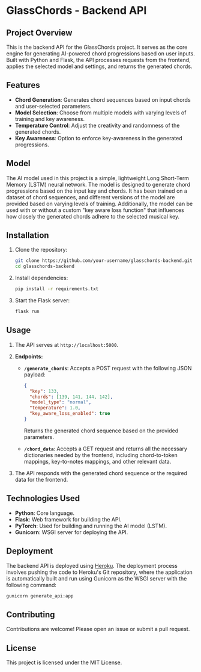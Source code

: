 # GlassChords - Backend API

## Project Overview

This is the backend API for the GlassChords project. It serves as the core engine for generating AI-powered chord progressions based on user inputs. Built with Python and Flask, the API processes requests from the frontend, applies the selected model and settings, and returns the generated chords.

## Features

- **Chord Generation**: Generates chord sequences based on input chords and user-selected parameters.
- **Model Selection**: Choose from multiple models with varying levels of training and key awareness.
- **Temperature Control**: Adjust the creativity and randomness of the generated chords.
- **Key Awareness**: Option to enforce key-awareness in the generated progressions.

## Model

The AI model used in this project is a simple, lightweight Long Short-Term Memory (LSTM) neural network. The model is designed to generate chord progressions based on the input key and chords. It has been trained on a dataset of chord sequences, and different versions of the model are provided based on varying levels of training. Additionally, the model can be used with or without a custom "key aware loss function" that influences how closely the generated chords adhere to the selected musical key.

## Installation

1. Clone the repository:
   ```bash
   git clone https://github.com/your-username/glasschords-backend.git
   cd glasschords-backend
   ```
2. Install dependencies:
   ```bash
   pip install -r requirements.txt
   ```
3. Start the Flask server:
   ```bash
   flask run
   ```

## Usage

1. The API serves at `http://localhost:5000`.

2. **Endpoints:**
   - **`/generate_chords`**: Accepts a POST request with the following JSON payload:
     ```json
     {
       "key": 133,
       "chords": [139, 141, 144, 142],
       "model_type": "normal",
       "temperature": 1.0,
       "key_aware_loss_enabled": true
     }
     ```
     Returns the generated chord sequence based on the provided parameters.

   - **`/chord_data`**: Accepts a GET request and returns all the necessary dictionaries needed by the frontend, including chord-to-token mappings, key-to-notes mappings, and other relevant data.

3. The API responds with the generated chord sequence or the required data for the frontend.

## Technologies Used

- **Python**: Core language.
- **Flask**: Web framework for building the API.
- **PyTorch**: Used for building and running the AI model (LSTM).
- **Gunicorn**: WSGI server for deploying the API.

## Deployment

The backend API is deployed using [Heroku](https://www.heroku.com/). The deployment process involves pushing the code to Heroku's Git repository, where the application is automatically built and run using Gunicorn as the WSGI server with the following command:
```bash
gunicorn generate_api:app
```

## Contributing

Contributions are welcome! Please open an issue or submit a pull request.

## License

This project is licensed under the MIT License.
